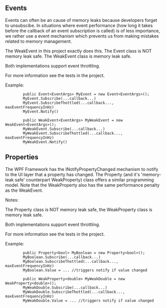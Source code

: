 Events
----------------------------------------------------------------------------------------------------------------------
Events can often be an cause of memory leaks because developers forget to unsubscibe.
In situations where event performance (how long it takes before the callback of an event subscription is called) is of
less importance, we rather use a event mechanism which prevents us from making mistakes related to memory management.

The WeakEvent in this project exactly does this. The Event class is NOT  memory leak safe. The WeakEvent class is memory leak safe.

Both implementations support event throttling.

For more information see the tests in the project.

Example:
            
            public Event<EventArgs> MyEvent = new Event<EventArgs>(); 
            MyEvent.Subscribe(...callback...)
            MyEvent.SubscribeThottled(...callback..., maxEventFrequencyInHz)
            MyEvent.Notify()
            
            public WeakEvent<EventArgs> MyWeakEvent = new WeakEvent<EventArgs>();  
            MyWeakEvent.Subscribe(...callback...)
            MyWeakEvent.SubscribeThottled(...callback..., maxEventFrequencyInHz)
            MyWeakEvent.Notify()
            
Properties
----------------------------------------------------------------------------------------------------------------------
The WPF Framework has the INotifyPropertyChanged mechanism to notify to the UI layer that a property has changed.
The Property (and it's 'memory-leak safe' counterpart WeakProperty) class offers a similar programming model. 
Note that the WeakProperty also has the same performance penalty as the WeakEvent. 

Notes:

The Property class is NOT  memory leak safe, the WeakProperty class is memory leak safe. 

Both implementations support event throttling.

For more information see the tests in the project.

Example:

            public Property<bool> MyBoolean = new Property<bool>();
            MyBoolean.Subscribe(...callback...)
            MyBoolean.SubscribeThottled(...callback..., maxEventFrequencyInHz)
            MyBoolean.Value = ... //triggers notify if value changed
            
            public WeakProperty<double> MyWeakDouble = new WeakProperty<double>();  
            MyWeakDouble.Subscribe(...callback...)
            MyWeakDouble.SubscribeThottled(...callback..., maxEventFrequencyInHz)
            MyWeakDouble.Value = ... //triggers notify if value changed

